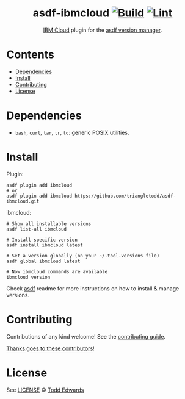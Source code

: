 <div align="center">

# asdf-ibmcloud [![Build](https://github.com/triangletodd/asdf-ibmcloud/actions/workflows/build.yml/badge.svg)](https://github.com/triangletodd/asdf-ibmcloud/actions/workflows/build.yml) [![Lint](https://github.com/triangletodd/asdf-ibmcloud/actions/workflows/lint.yml/badge.svg)](https://github.com/triangletodd/asdf-ibmcloud/actions/workflows/lint.yml)


[IBM Cloud](https://www.ibm.com/cloud) plugin for the [asdf version manager](https://asdf-vm.com).

</div>

# Contents

- [Dependencies](#dependencies)
- [Install](#install)
- [Contributing](#contributing)
- [License](#license)

# Dependencies

- `bash`, `curl`, `tar`, `tr`, `td`: generic POSIX utilities.

# Install

Plugin:

```shell
asdf plugin add ibmcloud
# or
asdf plugin add ibmcloud https://github.com/triangletodd/asdf-ibmcloud.git
```

ibmcloud:

```shell
# Show all installable versions
asdf list-all ibmcloud

# Install specific version
asdf install ibmcloud latest

# Set a version globally (on your ~/.tool-versions file)
asdf global ibmcloud latest

# Now ibmcloud commands are available
ibmcloud version
```

Check [asdf](https://github.com/asdf-vm/asdf) readme for more instructions on how to
install & manage versions.

# Contributing

Contributions of any kind welcome! See the [contributing guide](contributing.md).

[Thanks goes to these contributors](https://github.com/triangletodd/asdf-ibmcloud/graphs/contributors)!

# License

See [LICENSE](LICENSE) © [Todd Edwards](https://github.com/triangletodd/)

